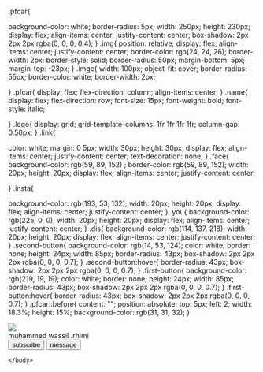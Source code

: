 <!DOCTYPE html>
<html lang="en">
    <head>
        <meta charset="UTF-8"/>
        <meta http-equiv="X-UA-Compatible" content="IE=edge"/>
        <meta name="viewport" content="width=device-width,initial-scale=1.0"/>
        <title>pf card</title>
        <link rel="stylesheet" href="project.css">
        <link href='https://unpkg.com/boxicons@2.1.4/css/boxicons.min.css' rel='stylesheet'>
        


.pfcar{

  background-color: white;
  border-radius: 5px;
  width: 250px;
  height: 230px;
  display: flex;
  align-items: center;
  justify-content: center;
  box-shadow: 2px 2px 2px rgba(0, 0, 0, 0.4);
}
.img{
  position: relative;
  display: flex;
  align-items: center;
  justify-content: center;
  border-color: rgb(24, 24, 26);
  border-width: 2px;
  border-style: solid;
  border-radius: 50px;
  margin-bottom: 5px;
  margin-top: -23px;
}
.imge{
  width: 100px;
  object-fit: cover;
  border-radius: 55px;
  border-color: white;
  border-width: 2px;

}
.pfcar{
  display: flex;
  flex-direction: column;
  align-items: center;
}
.name{
  display: flex;
  flex-direction: row;
  font-size: 15px;
  font-weight: bold;
  font-style: italic;
  
}
.logo{
  display: grid;
  grid-template-columns: 1fr 1fr 1fr 1fr;
  column-gap: 0.50px;
}
.link{
  
  color: white;
  margin: 0 5px;
  width: 30px;
  height: 30px;
  display: flex;
  align-items: center;
  justify-content: center;
  text-decoration: none;
}
.face{
  background-color: rgb(59, 89, 152) ; 
  border-color: rgb(59, 89, 152);
  width: 20px; height: 20px;
  display: flex;
  align-items: center;
  justify-content: center;

}
.insta{

background-color: rgb(193, 53, 132);
width: 20px; height: 20px;
display: flex;
align-items: center;
justify-content: center;
}
.you{
  background-color: rgb(225, 0, 0);
  width: 20px; height: 20px;
  display: flex;
align-items: center;
justify-content: center;
}
.dis{
  background-color: rgb(114, 137, 218);
  width: 20px; height: 20px;
  display: flex;
align-items: center;
justify-content: center;
}
.second-button{
  background-color: rgb(14, 53, 124);
  color: white;
  border: none;
  height: 24px;
  width: 85px;
  border-radius: 43px;
  box-shadow: 2px 2px 2px rgba(0, 0, 0, 0.7);
}
.second-button:hover{
  border-radius: 43px;
  box-shadow: 2px 2px 2px rgba(0, 0, 0, 0.7);
}
.first-button{
  background-color: rgb(219, 19, 19);
  color: white;
  border: none;
  height: 24px;
  width: 85px;
  border-radius: 43px;
  box-shadow: 2px 2px 2px rgba(0, 0, 0, 0.7);
}
.first-button:hover{
  border-radius: 43px;
  box-shadow: 2px 2px 2px rgba(0, 0, 0, 0.7);
}
.pfcar::before{
  content: "";
  position: absolute;
  top: 5px;
  left: 2;
  width: 18.3%;
  height: 15%;
  background-color: rgb(31, 31, 32);
}
    </head>
    <body>
    <div class="pfcar">
        <div class="img">
            <img src="../imge.jpg" class="imge">
        </div>
        <div class="name">
            <span class="first-name">muhammed wassil</span>
            <span class="last-name">.rhimi</span>
        </div>
        <div class="logo">
            <a href="#" class="link" >
                <div class="face">    <i class='bx bxl-facebook'></i></div>
            </a>
            <a href="#" class="link" >
                <div class="insta"><i  class='bx bxl-instagram'></i></div>
            </a>
            <a href="#" class="link" >
                <div class="you"><i  class='bx bxl-youtube' ></i></div>
            </a>
            <a href="#" class="link" >
               <div class="dis"> <i  class='bx bxl-discord-alt' ></i></div>
            </a>
        </div>
        <div class="buttons">
            <button class="first-button">subscribe</button>
            <button class="second-button">message</button>
        </div>
    </div>
        

    </body>
</html>
